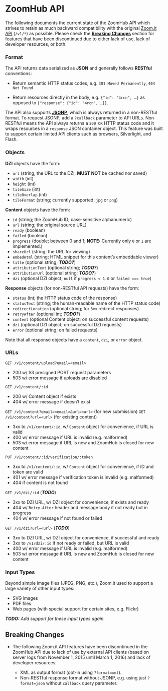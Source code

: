 # ZoomHub API

The following documents the current state of the ZoomHub API which strives to
retain as much backward compatibility with the original
[Zoom.it API][zoomit-api-docs] (`/v1/*`) as possible. Please check the
<a href="#breaking-changes">**Breaking Changes**</a> section for features that
have been discontinued due to either lack of use, lack of developer resources,
or both.

### Format

The API returns data serialized as **JSON** and generally follows **RESTful**
conventions:

- Return semantic HTTP status codes, e.g. `301 Moved Permanently`,
  `404 Not Found`

- Return resources directly in the body, e.g. `{"id": "4rcn", …}` as opposed to
  `{"response": {"id": "4rcn", …}}`.

The API also supports **[JSONP]**, which is always returned in a non-RESTful
format. To request JSONP, add a `?callback` parameter to API URLs. Non-RESTful
means the API always returns a `200 OK` HTTP status code and it wraps resources
in a `response` JSON container object. This feature was built to support certain
limited API clients such as browsers, Silverlight, and Flash.

### Objects

**DZI** objects have the form:

- `url` (string; the URL to the DZI; **MUST NOT** be cached nor saved)
- `width` (int)
- `height` (int)
- `tileSize` (int)
- `tileOverlap` (int)
- `tileFormat` (string; currently supported: `jpg` or `png`)

**Content** objects have the form:

- `id` (string; the ZoomHub ID; case-sensitive alphanumeric)
- `url` (string; the original source URL)
- `ready` (boolean)
- `failed` (boolean)
- `progress` (double; between 0 and 1;
  **NOTE:** Currently only `0` or `1` are implemented.)
- `shareUrl` (string; the URL for viewing)
- `embedHtml` (string; HTML snippet for this content’s embeddable viewer)
- `title` (optional string; **_TODO?_**)
- `attributionText` (optional string; **_TODO?_**)
- `attributionUrl` (optional string; **_TODO?_**)
- `dzi` (optional DZI object; `null` if `progress < 1.0` or `failed === true`)

**Response** objects (for non-RESTful API requests) have the form:

- `status` (int; the HTTP status code of the response)
- `statusText` (string; the human-readable name of the HTTP status code)
- `redirectLocation` (optional string; for `3xx` redirect responses)
- `retryAfter` (optional int; **_TODO?_**)
- `content` (optional Content object; on successful content requests)
- `dzi` (optional DZI object; on successful DZI requests)
- `error` (optional string; on failed requests)

Note that all response objects have a `content`, `dzi`, or `error` object.

### URLs

`GET /v1/content/upload?email=<email>`

- 200 w/ S3 presigned POST request parameters
- 503 w/ error message if uploads are disabled

`GET /v1/content/:id`

- 200 w/ Content object if exists
- 404 w/ error message if doesn’t exist

`GET /v1/content?email=<email>&url=<url>` (for new submission)
`GET /v1/content?url=<url>` (for existing content)

- 3xx to `/v1/content/:id`, w/ `Content` object for convenience, if URL is valid
- 400 w/ error message if URL is invalid (e.g. malformed)
- 503 w/ error message if URL is new and ZoomHub is closed for new content

`PUT /v1/content/:id/verification/:token`

- 3xx to `/v1/content/:id`, w/ `Content` object for convenience, if ID and token are valid
- 401 w/ error message if verification token is invalid (e.g. malformed)
- 404 if content is not found

`GET /v1/dzi/:id` (**_TODO_**)

- 3xx to DZI URL, w/ DZI object for convenience, if exists and ready
- 404 w/ `Retry-After` header and message body if not ready but in progress
- 404 w/ error message if not found or failed

`GET /v1/dzi?url=<url>` (**_TODO_**)

- 3xx to DZI URL, w/ DZI object for convenience, if successful and ready
- 3xx to `/v1/dzi/:id` if not ready or failed, but URL is valid
- 400 w/ error message if URL is invalid (e.g. malformed)
- 503 w/ error message if URL is new and ZoomHub is closed for new content

### Input Types

Beyond simple image files (JPEG, PNG, etc.), Zoom.it used to support a large
variety of other input types:

- SVG images
- PDF files
- Web pages (with special support for certain sites, e.g. Flickr)

**_TODO:_** _Add support for these input types again._

<a name="breaking-changes"></a>

## Breaking Changes

- The following Zoom.it API features have been discontinued in the ZoomHub API
  due to lack of use by external API clients (based on server logs from
  November 1, 2015 until March 1, 2016) and lack of developer resources:

  - XML as output format (opt-in using `?format=xml`).
  - Non-RESTful response format without JSONP, e.g. using just `?format=json`
    without `callback` query parameter.

[jsonp]: http://en.wikipedia.org/wiki/JSONP
[zoomit-api-docs]: https://web.archive.org/web/20140814051321/http://zoom.it/pages/api/
[zoomit-api-formats]: https://web.archive.org/web/20140702025809/http://zoom.it/pages/api/formats/rest-vs-non-rest
